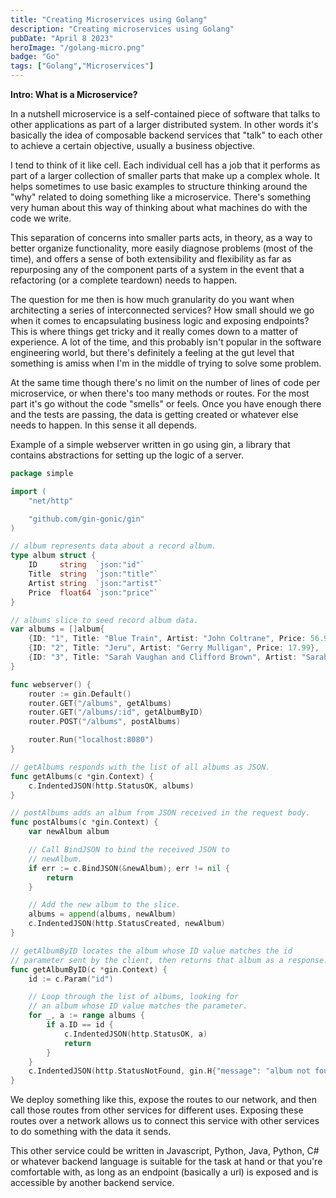 ```yaml
---
title: "Creating Microservices using Golang"
description: "Creating microservices using Golang"
pubDate: "April 8 2023"
heroImage: "/golang-micro.png"
badge: "Go"
tags: ["Golang","Microservices"]
---
```


**Intro: What is a Microservice?**

In a nutshell microservice is a self-contained piece of software that talks to other applications as part of a larger distributed system. In other words it's basically the idea of composable backend services that "talk" to each other to achieve a certain objective, usually a business objective.

I tend to think of it like cell. Each individual cell has a job that it performs as part of a larger collection of smaller parts that make up a complex whole. It helps sometimes to use basic examples to structure thinking around the "why" related to doing something like a microservice. There's something very human about this way of thinking about what machines do with the code we write.

This separation of concerns into smaller parts acts, in theory, as a way to better organize functionality, more easily diagnose problems (most of the time), and offers a sense of both extensibility and flexibility as far as repurposing any of the component parts of a system in the event that a refactoring (or a complete teardown) needs to happen.

The question for me then is how much granularity do you want when architecting a series of interconnected services? How small should we go when it comes to encapsulating business logic and exposing endpoints? This is where things get tricky and it really comes down to a matter of experience. A lot of the time, and this probably isn't popular in the software engineering world, but there's definitely a feeling at the gut level that something is amiss when I'm in the middle of trying to solve some problem. 

At the same time though there's no limit on the number of lines of code per microservice, or when there's too many methods or routes. For the most part it's go without the code "smells" or feels. Once you have enough there and the tests are passing, the data is getting created or whatever else needs to happen. In this sense it all depends.

Example of a simple webserver written in go using gin, a library that contains abstractions for setting up the logic of a server.


```go
package simple

import (
    "net/http"

    "github.com/gin-gonic/gin"
)

// album represents data about a record album.
type album struct {
    ID     string  `json:"id"`
    Title  string  `json:"title"`
    Artist string  `json:"artist"`
    Price  float64 `json:"price"`
}

// albums slice to seed record album data.
var albums = []album{
    {ID: "1", Title: "Blue Train", Artist: "John Coltrane", Price: 56.99},
    {ID: "2", Title: "Jeru", Artist: "Gerry Mulligan", Price: 17.99},
    {ID: "3", Title: "Sarah Vaughan and Clifford Brown", Artist: "Sarah Vaughan", Price: 39.99},
}

func webserver() {
    router := gin.Default()
    router.GET("/albums", getAlbums)
    router.GET("/albums/:id", getAlbumByID)
    router.POST("/albums", postAlbums)

    router.Run("localhost:8080")
}

// getAlbums responds with the list of all albums as JSON.
func getAlbums(c *gin.Context) {
    c.IndentedJSON(http.StatusOK, albums)
}

// postAlbums adds an album from JSON received in the request body.
func postAlbums(c *gin.Context) {
    var newAlbum album

    // Call BindJSON to bind the received JSON to
    // newAlbum.
    if err := c.BindJSON(&newAlbum); err != nil {
        return
    }

    // Add the new album to the slice.
    albums = append(albums, newAlbum)
    c.IndentedJSON(http.StatusCreated, newAlbum)
}

// getAlbumByID locates the album whose ID value matches the id
// parameter sent by the client, then returns that album as a response.
func getAlbumByID(c *gin.Context) {
    id := c.Param("id")

    // Loop through the list of albums, looking for
    // an album whose ID value matches the parameter.
    for _, a := range albums {
        if a.ID == id {
            c.IndentedJSON(http.StatusOK, a)
            return
        }
    }
    c.IndentedJSON(http.StatusNotFound, gin.H{"message": "album not found"})
}
```

We deploy something like this, expose the routes to our network, and then call those routes from other services for different uses. Exposing these routes over a network allows us to connect this service with other services to do something with the data it sends.

This other service could be written in Javascript, Python, Java, Python, C# or whatever backend language is suitable for the task at hand or that you're comfortable with, as long as an endpoint (basically a url) is exposed and is accessible by another backend service.